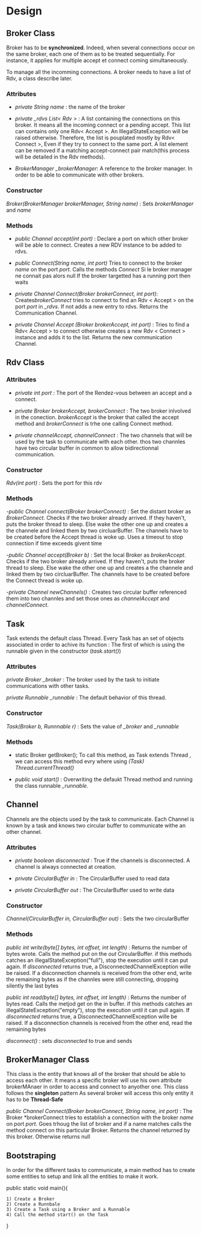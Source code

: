 # Design

## Broker Class
Broker has to be **synchronized**. Indeed, when several connections occur on the same broker, each one of them as to be treated sequentially. For instance, it applies for multiple accept et connect coming simultaneously.

To manage all the incomming connections. A broker needs to have a list of Rdv, a class describe later. 


### Attributes

- *private String name* : the name of the broker

- *private _rdvs List< Rdv >* : A list containing the connections on this broker. It means all the incoming connect or a pending accept. This list can contains only one Rdv< Accept >. An IllegalStateException will be raised otherwise. Therefore, the list is pouplated mostly by Rdv< Connect >, Even if they try to connect to the same port. A list element can be removed if a matching accept-connect pair match(this process will be detailed in the Rdv methods).

- *BrokerManager _brokerManager*: A reference to the broker manager. In order to be able to communicate with other brokers.

### Constructor

*Broker(BrokerManager brokerManager, String name)* : Sets *brokerManager* and *name* 

### Methods
- *public Channel accept(int port)* : Declare a port on which other broker will be able to connect. Creates a new RDV instance to be added to rdvs.

- *public Connect(String name, int port)* Tries to connect to the broker *name* on the port *port*. Calls the methods *Connect*
Si le broker manager ne connait pas alors null
If the broker targetted has a running port then waits


- *private Channel Connect(Broker brokerConnect, int port)*: Creates*brokerConnect* tries to connect to find an Rdv < Accept > on the port *port* in *_rdvs*. If not adds a new entry to rdvs. Returns the Communication Channel.

- *private Channel Accept (Broker brokerAccept, int port)* : Tries to find a Rdv< Accept  >  to connect otherwise creates a new Rdv < Connect > instance and adds it to the list. Returns the new communication Channel.


## Rdv Class

### Attributes 

- *private int port* : The port of the Rendez-vous between an accept and a connect. 

- *private Broker brokerAccept, brokerConnect* : The two broker inlvolved in the conection. *brokerAccept* is the broker that called the accept method and *brokerConnect* is trhe one calling Connect method.

- *private channelAccept, channelConnect* : The two channels that will be used by the task to communicate with each other. thos two channles have two circular buffer in common to allow bidirectionnal communication.

### Constructor

*Rdv(int port)* : Sets the port for this rdv


### Methods
-*public Channel connect(Broker brokerConnect)* : Set the distant broker as *BrokerConnect*. Checks if the two broker already arrived. If they haven't, puts the broker thread to sleep. Else wake the other one up and creates a the channele and linked them by two circluarBuffer. The channels have to be created before the Accept thread is woke up. Uses a timeout to stop connection if time exceeds givent time

-*public Channel accept(Broker b)* : Set the local Broker as *brokerAccept*. Checks if the two broker already arrived. If they haven't, puts the broker thread to sleep. Else wake the other one up and creates a the channele and linked them by two circluarBuffer. The channels have to be created before the Connect thread is woke up. 

-*private Channel newChannels()* : Creates two circular buffer referenced them into two channles and set those ones as *channelAccept* and *channelConnect*.

## Task 
Task extends the default class Thread.
Every Task has an set of objects associated in order to achive its function : The first of which is using the runnable given in the constructor (*task.start()*)

### Attributes 

*private Broker _broker* : The broker used by the task to initiate communications with other tasks.

*private Runnable _runnable* : The default behavior of this thread.

### Constructor
*Task(Broker b, Runnnable r)* : Sets the value of *_broker* and *_runnable*

### Methods

- static Broker getBroker();
To call this method, as Task extends Thread , we can access this method evry where using *(Task) Thread.currentThread()*

- *public void start()* : Overwriting the defaukt Thread method and running the class runnable *_runnable*.

## Channel 
Channels are the objects used by the task to communicate. Each Channel is known by a task and knows two circular buffer to communicate withe an other channel.

### Attributes

- *private boolean disconnected* : True if the channels is disconnected. A channel is always connected at creation.

- *private CircularBuffer in* : The CircularBuffer used to read data

- *private CircularBuffer out* : The CircularBuffer used to write data

### Constructor

*Channel(CircularBuffer in, CircularBuffer out)* : Sets the two circularBuffer

### Methods 

*public int write(byte[] bytes, int offset, int length)* : Returns the number of bytes wrote. Calls the method put on the *out* CircularBuffer. if this methods catches an illegalStateException("full"), stop the execution until it can put again. If *disconnected* returns true, a DisconnectedChannelException wille be raised.
If a disconnection channels is received from the other end, write the remaining bytes as if the channles were still connecting, dropping silently the last bytes

*public int read(byte[] bytes, int offset, int length)* : Returns the number of bytes read. Calls the metjod get on the in buffer. if this methods catches an illegalStateException("empty"), stop the execution until it can pull again. If *disconnected* returns true, a DisconnectedChannelException wille be raised.
If a disconnection channels is received from the other end, read the remaining bytes

*disconnect()* : sets *disconnected* to true and sends 

## BrokerManager Class

This class is the entity that knows all of the broker that should be able to access each other. It means a specific broker will use his own attribute brokerMAnaer in order to access and connect to anyother one. 
This class follows the **singleton** pattern
As several broker will access this only entity it has to be **Thread-Safe**

*public Channel Connect(Broker brokerConnect, String name, int port)* : The Broker *brokerConnect tries to establish a connection with the broker *name* on port *port*. Goes trhoug the list of broker and if a name matches calls the method connect on this particular Broker. Returns the channel returned by this broker. Otherwise returns null


## Bootstraping

In order for the different tasks to communicate, a main method has to  create some entities to setup and link all the entities to make it work. 

public static void main(){

    1) Create a Broker
    2) Create a Runnbale
    3) Create a Task using a Broker and a Runnable
    4) Call the method start() on the Task

}

